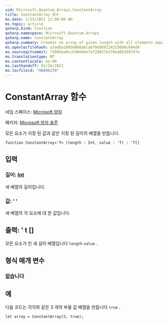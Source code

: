 ```yaml
---
uid: Microsoft.Quantum.Arrays.ConstantArray
title: ConstantArray 함수
ms.date: 1/23/2021 12:00:00 AM
ms.topic: article
qsharp.kind: function
qsharp.namespace: Microsoft.Quantum.Arrays
qsharp.name: ConstantArray
qsharp.summary: Creates an array of given length with all elements equal to given value.
ms.openlocfilehash: a3ad8a18856888a0ca6f9dd691242156b0c044d8
ms.sourcegitcommit: 71605ea9cc630e84e7ef29027e1f0ea06299747e
ms.translationtype: MT
ms.contentlocale: ko-KR
ms.lasthandoff: 01/26/2021
ms.locfileid: "98846239"
---
```

# <a name="constantarray-function"></a>ConstantArray 함수

네임 스페이스: [Microsoft 양자](xref:Microsoft.Quantum.Arrays)

패키지: [Microsoft 양자 표준](https://nuget.org/packages/Microsoft.Quantum.Standard)


모든 요소가 지정 된 값과 같은 지정 된 길이의 배열을 만듭니다.

```qsharp
function ConstantArray<'T> (length : Int, value : 'T) : 'T[]
```


## <a name="input"></a>입력

### <a name="length--int"></a>길이: [Int](xref:microsoft.quantum.lang-ref.int)

새 배열의 길이입니다.


### <a name="value--t"></a>값: ' '

새 배열의 각 요소에 대 한 값입니다.



## <a name="output--t"></a>출력: ' t []

모든 요소가 인 새 길이 배열입니다 `length` `value` .

## <a name="type-parameters"></a>형식 매개 변수

### <a name="t"></a>없습니다



## <a name="example"></a>예

다음 코드는 각각와 같은 3 개의 부울 값 배열을 만듭니다 `true` .

```qsharp
let array = ConstantArray(3, true);
```